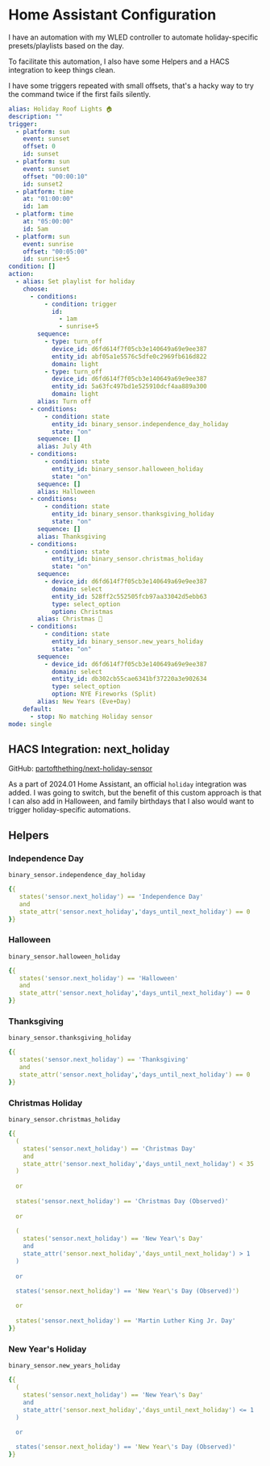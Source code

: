 # Home Assistant Configuration

I have an automation with my WLED controller to automate holiday-specific presets/playlists based on the day.

To facilitate this automation, I also have some Helpers and a HACS integration to keep things clean.

I have some triggers repeated with small offsets, that's a hacky way to try the command twice if the first fails silently. 

```yaml
alias: Holiday Roof Lights 🏠
description: ""
trigger:
  - platform: sun
    event: sunset
    offset: 0
    id: sunset
  - platform: sun
    event: sunset
    offset: "00:00:10"
    id: sunset2
  - platform: time
    at: "01:00:00"
    id: 1am
  - platform: time
    at: "05:00:00"
    id: 5am
  - platform: sun
    event: sunrise
    offset: "00:05:00"
    id: sunrise+5
condition: []
action:
  - alias: Set playlist for holiday
    choose:
      - conditions:
          - condition: trigger
            id:
              - 1am
              - sunrise+5
        sequence:
          - type: turn_off
            device_id: d6fd614f7f05cb3e140649a69e9ee387
            entity_id: abf05a1e5576c5dfe0c2969fb616d822
            domain: light
          - type: turn_off
            device_id: d6fd614f7f05cb3e140649a69e9ee387
            entity_id: 5a63fc497bd1e525910dcf4aa889a300
            domain: light
        alias: Turn off
      - conditions:
          - condition: state
            entity_id: binary_sensor.independence_day_holiday
            state: "on"
        sequence: []
        alias: July 4th
      - conditions:
          - condition: state
            entity_id: binary_sensor.halloween_holiday
            state: "on"
        sequence: []
        alias: Halloween
      - conditions:
          - condition: state
            entity_id: binary_sensor.thanksgiving_holiday
            state: "on"
        sequence: []
        alias: Thanksgiving
      - conditions:
          - condition: state
            entity_id: binary_sensor.christmas_holiday
            state: "on"
        sequence:
          - device_id: d6fd614f7f05cb3e140649a69e9ee387
            domain: select
            entity_id: 528ff2c552505fcb97aa33042d5ebb63
            type: select_option
            option: Christmas
        alias: Christmas 🎄
      - conditions:
          - condition: state
            entity_id: binary_sensor.new_years_holiday
            state: "on"
        sequence:
          - device_id: d6fd614f7f05cb3e140649a69e9ee387
            domain: select
            entity_id: db302cb55cae6341bf37220a3e902634
            type: select_option
            option: NYE Fireworks (Split)
        alias: New Years (Eve+Day)
    default:
      - stop: No matching Holiday sensor
mode: single
```

## HACS Integration: next_holiday

GitHub: [partofthething/next-holiday-sensor](https://github.com/partofthething/next-holiday-sensor)

As a part of 2024.01 Home Assistant, an official `holiday` integration was added. I was going to switch, but the benefit of this custom approach is that I can also add in Halloween, and family birthdays that I also would want to trigger holiday-specific automations.

## Helpers

### Independence Day

`binary_sensor.independence_day_holiday`

```yaml
{{ 
   states('sensor.next_holiday') == 'Independence Day'
   and 
   state_attr('sensor.next_holiday','days_until_next_holiday') == 0
}}
```

### Halloween

`binary_sensor.halloween_holiday`

```yaml
{{ 
   states('sensor.next_holiday') == 'Halloween'
   and 
   state_attr('sensor.next_holiday','days_until_next_holiday') == 0
}}
```

### Thanksgiving

`binary_sensor.thanksgiving_holiday`

```yaml
{{ 
   states('sensor.next_holiday') == 'Thanksgiving' 
   and 
   state_attr('sensor.next_holiday','days_until_next_holiday') == 0
}}
```

### Christmas Holiday 

`binary_sensor.christmas_holiday`

```yaml
{{ 
  (
    states('sensor.next_holiday') == 'Christmas Day' 
    and 
    state_attr('sensor.next_holiday','days_until_next_holiday') < 35
  ) 
  
  or
  
  states('sensor.next_holiday') == 'Christmas Day (Observed)'
  
  or
  
  (
    states('sensor.next_holiday') == 'New Year\'s Day'
    and 
    state_attr('sensor.next_holiday','days_until_next_holiday') > 1
  )
  
  or
   
  states('sensor.next_holiday') == 'New Year\'s Day (Observed)')

  or
   
  states('sensor.next_holiday') == 'Martin Luther King Jr. Day'
}}
```

### New Year's Holiday

`binary_sensor.new_years_holiday`

```yaml
{{ 
  (
    states('sensor.next_holiday') == 'New Year\'s Day'
    and 
    state_attr('sensor.next_holiday','days_until_next_holiday') <= 1
  )
  
  or

  states('sensor.next_holiday') == 'New Year\'s Day (Observed)'
}}
```

